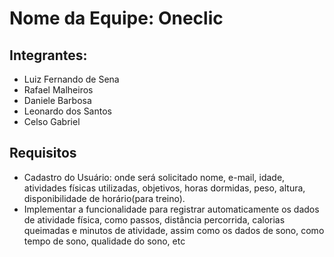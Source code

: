 # Nome da Equipe: Oneclic

## Integrantes:
- Luiz Fernando de Sena 
- Rafael Malheiros
- Daniele Barbosa
- Leonardo dos Santos
- Celso Gabriel 

## Requisitos
- Cadastro do Usuário: onde será solicitado nome, e-mail, idade, atividades físicas utilizadas, objetivos, horas dormidas, peso, altura, disponibilidade de horário(para treino).
- Implementar a funcionalidade para registrar automaticamente os dados de atividade física, como passos, distância percorrida, calorias queimadas e minutos de atividade, assim como os dados de sono, como tempo de sono, qualidade do sono, etc

